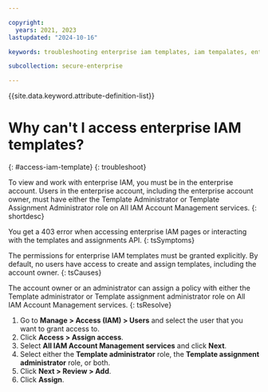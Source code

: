 ```yaml
---

copyright:
  years: 2021, 2023
lastupdated: "2024-10-16"

keywords: troubleshooting enterprise iam templates, iam tempalates, enterprise-managed IAM, access enteprise IAM, access templates

subcollection: secure-enterprise

---
```


{{site.data.keyword.attribute-definition-list}}


# Why can't I access enterprise IAM templates?
{: #access-iam-template}
{: troubleshoot}

To view and work with enterprise IAM, you must be in the enterprise account. Users in the enterprise account, including the enterprise account owner, must have either the Template Administrator or Template Assignment Administrator role on All IAM Account Management services.
{: shortdesc}

You get a 403 error when accessing enterprise IAM pages or interacting with the templates and assignments API.
{: tsSymptoms}

The permissions for enterprise IAM templates must be granted explicitly. By default, no users have access to create and assign templates, including the account owner.
{: tsCauses}

The account owner or an administrator can assign a policy with either the Template administrator or Template assignment administrator role on All IAM Account Management services.
{: tsResolve}

1. Go to **Manage > Access (IAM) > Users** and select the user that you want to grant access to.
1. Click **Access > Assign access**.
1. Select **All IAM Account Management services** and click **Next**.
1. Select either the **Template administrator** role, the **Template assignment administrator** role, or both.
1. Click **Next > Review > Add**.
1. Click **Assign**.
